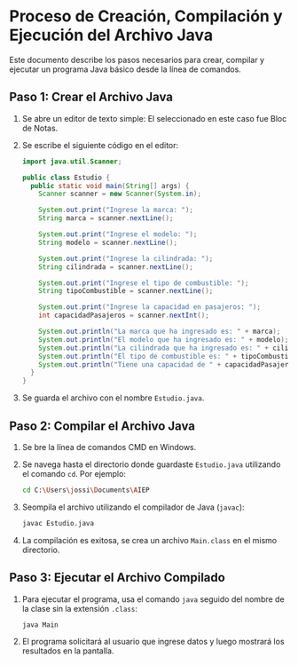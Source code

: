 # Proceso de Creación, Compilación y Ejecución del Archivo Java

Este documento describe los pasos necesarios para crear, compilar y ejecutar un programa Java básico desde la línea de comandos.

## Paso 1: Crear el Archivo Java

1. Se abre un editor de texto simple: El seleccionado en este caso fue Bloc de Notas.
2. Se escribe el siguiente código en el editor:

    ```java
    import java.util.Scanner;

    public class Estudio {
      public static void main(String[] args) {
        Scanner scanner = new Scanner(System.in);

        System.out.print("Ingrese la marca: ");
        String marca = scanner.nextLine();

        System.out.print("Ingrese el modelo: ");
        String modelo = scanner.nextLine();

        System.out.print("Ingrese la cilindrada: ");
        String cilindrada = scanner.nextLine();

        System.out.print("Ingrese el tipo de combustible: ");
        String tipoCombustible = scanner.nextLine();

        System.out.print("Ingrese la capacidad en pasajeros: ");
        int capacidadPasajeros = scanner.nextInt();

        System.out.println("La marca que ha ingresado es: " + marca);
        System.out.println("El modelo que ha ingresado es: " + modelo);
        System.out.println("La cilindrada que ha ingresado es: " + cilindrada);
        System.out.println("El tipo de combustible es: " + tipoCombustible);
        System.out.println("Tiene una capacidad de " + capacidadPasajeros + " pasajeros.");
      }
    }
    ```

3. Se guarda el archivo con el nombre `Estudio.java`.

## Paso 2: Compilar el Archivo Java

1. Se bre la línea de comandos CMD en Windows.
2. Se navega hasta el directorio donde guardaste `Estudio.java` utilizando el comando `cd`. Por ejemplo:

    ```bash
    cd C:\Users\jossi\Documents\AIEP
    ```

3. Seompila el archivo utilizando el compilador de Java (`javac`):

    ```bash
    javac Estudio.java
    ```

4. La compilación es exitosa, se crea un archivo `Main.class` en el mismo directorio.

## Paso 3: Ejecutar el Archivo Compilado

1. Para ejecutar el programa, usa el comando `java` seguido del nombre de la clase sin la extensión `.class`:

    ```bash
    java Main
    ```

2. El programa solicitará al usuario que ingrese datos y luego mostrará los resultados en la pantalla.
